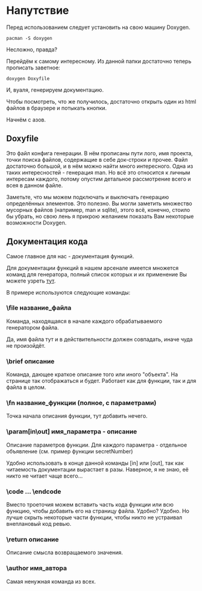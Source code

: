 # Напутствие

Перед использованием следует установить на свою машину Doxygen.

```
pacman -S doxygen
```

Несложно, правда?

Перейдём к самому интересному. Из данной папки достаточно теперь прописать заветное:

```
doxygen Doxyfile
```

И, вуаля, генерируем документацию.

Чтобы посмотреть, что же получилось, достаточно открыть один из html файлов в браузере и потыкать кнопки.

Начнём с азов.

## Doxyfile

Это файл конфига генерации. В нём прописаны пути лого, имя проекта, точки поиска файлов, содержащие в себе док-строки и прочее. Файл достаточно большой, и в нём можно найти много интересного. Одна из таких интересностей - генерация man. Но всё это относится к личным интересам каждого, потому опустим детальное рассмотрение всего и всея в данном файле.



Заметьте, что мы можем подключать и выключать генерацию определённых элементов. Это полезно. Вы могли заметить множество мусорных файлов (например, man и sqlite), этого всё, конечно, стоило бы убрать, но свою лень я прикрою желанием показать Вам некоторые возможности Doxygen.

## Документация кода

Самое главное для нас - документация функций.

Для документации функций в нашем арсенале имеется множется команд для генератора, полный список которых и их применение Вы можете узреть [тут](http://www.doxygen.nl/manual/commands.html).

В примере используются следующие команды:

### \file название_файла

Команда, находящаяся в начале каждого обрабатываемого генератором файла.

Да, имя файла тут и в действительности должен совпадать, иначе чуда не произойдёт.

### \brief описание

Команда, дающее краткое описание того или иного "объекта". На странице так отображаться и будет. Работает как для функции, так и для файла в целом.

### \fn название_функции (полное, с параметрами)

Точка начала описания функции, тут добавить нечего.

### \param[in\out] имя_параметра - описание

Описание параметров функции. Для каждого параметра - отдельное объявление (см. пример функции secretNumber)

Удобно использовать в конце данной команды [in] или [out], так как читаемость документации вырастает в разы. Наверное, я не знаю, её никто не читает чаще всего...

### \code ... \endcode

Вместо троеточия можем вставить часть кода функции или всю функцию, чтобы добавить его на страницу файла. Удобно? Удобно. Но лучше скрыть некоторые части функции, чтобы никто не устраивал внеплановый код ревью.

### \return описание

Описание смысла возвращаемого значения.

### \author имя_автора

Самая ненужная команда из всех.



